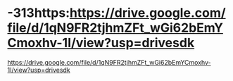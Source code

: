 # -313https:https://drive.google.com/file/d/1qN9FR2tjhmZFt_wGi62bEmYCmoxhv-1I/view?usp=drivesdk
https://drive.google.com/file/d/1qN9FR2tjhmZFt_wGi62bEmYCmoxhv-1I/view?usp=drivesdk
